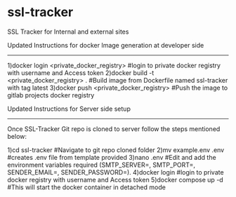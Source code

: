 # ssl-tracker
SSL Tracker for Internal and external sites

Updated Instructions for docker Image generation at developer side
**********************************************************************************************************************************
1)docker login <private_docker_registry>               #login to private docker registry with username and Access token
2)docker build -t <private_docker_registry> .          #Build image from Dockerfile named ssl-tracker with tag latest
3)docker push <private_docker_registry>                #Push the image to gitlab projects docker registry

Updated Instructions for Server side setup
**********************************************************************************************************************************
Once SSL-Tracker Git repo is cloned to server follow the steps mentioned below:

1)cd ssl-tracker                                #Navigate to git repo cloned folder 
2)mv example.env .env                           #creates .env file from template provided
3)nano .env                                     #Edit and add the environment variables required (SMTP_SERVER=, SMTP_PORT=, SENDER_EMAIL=, SENDER_PASSWORD=).
4)docker login    								#login to private docker registry with username and Access token
5)docker compose up -d                          #This will start the docker container in detached mode 
